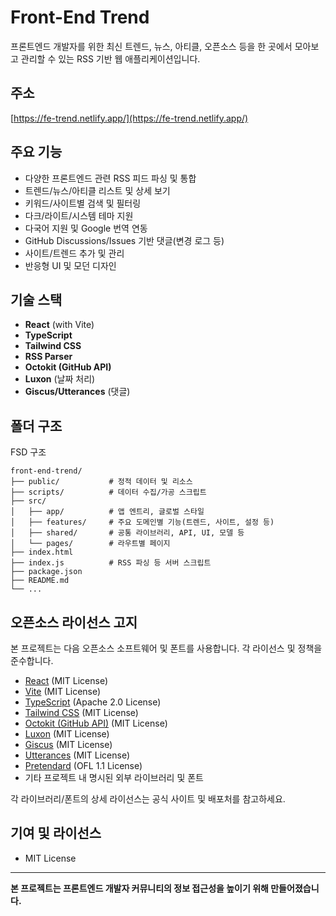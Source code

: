 # Front-End Trend

프론트엔드 개발자를 위한 최신 트렌드, 뉴스, 아티클, 오픈소스 등을 한 곳에서 모아보고 관리할 수 있는 RSS 기반 웹 애플리케이션입니다.

## 주소
[https://fe-trend.netlify.app/](https://fe-trend.netlify.app/)

## 주요 기능

- 다양한 프론트엔드 관련 RSS 피드 파싱 및 통합
- 트렌드/뉴스/아티클 리스트 및 상세 보기
- 키워드/사이트별 검색 및 필터링
- 다크/라이트/시스템 테마 지원
- 다국어 지원 및 Google 번역 연동
- GitHub Discussions/Issues 기반 댓글(변경 로그 등)
- 사이트/트렌드 추가 및 관리
- 반응형 UI 및 모던 디자인

## 기술 스택

- **React** (with Vite)
- **TypeScript**
- **Tailwind CSS**
- **RSS Parser**
- **Octokit (GitHub API)**
- **Luxon** (날짜 처리)
- **Giscus/Utterances** (댓글)

## 폴더 구조

FSD 구조

```
front-end-trend/
├── public/           # 정적 데이터 및 리소스
├── scripts/          # 데이터 수집/가공 스크립트
├── src/
│   ├── app/          # 앱 엔트리, 글로벌 스타일
│   ├── features/     # 주요 도메인별 기능(트렌드, 사이트, 설정 등)
│   ├── shared/       # 공통 라이브러리, API, UI, 모델 등
│   └── pages/        # 라우트별 페이지
├── index.html
├── index.js          # RSS 파싱 등 서버 스크립트
├── package.json
├── README.md
└── ...
```

## 오픈소스 라이선스 고지

본 프로젝트는 다음 오픈소스 소프트웨어 및 폰트를 사용합니다. 각 라이선스 및 정책을 준수합니다.

- [React](https://react.dev/) (MIT License)
- [Vite](https://vitejs.dev/) (MIT License)
- [TypeScript](https://www.typescriptlang.org/) (Apache 2.0 License)
- [Tailwind CSS](https://tailwindcss.com/) (MIT License)
- [Octokit (GitHub API)](https://github.com/octokit/octokit.js) (MIT License)
- [Luxon](https://moment.github.io/luxon/) (MIT License)
- [Giscus](https://giscus.app/) (MIT License)
- [Utterances](https://utteranc.es/) (MIT License)
- [Pretendard](https://github.com/orioncactus/pretendard) (OFL 1.1 License)
- 기타 프로젝트 내 명시된 외부 라이브러리 및 폰트

각 라이브러리/폰트의 상세 라이선스는 공식 사이트 및 배포처를 참고하세요.

## 기여 및 라이선스

- MIT License

---

**본 프로젝트는 프론트엔드 개발자 커뮤니티의 정보 접근성을 높이기 위해 만들어졌습니다.**
